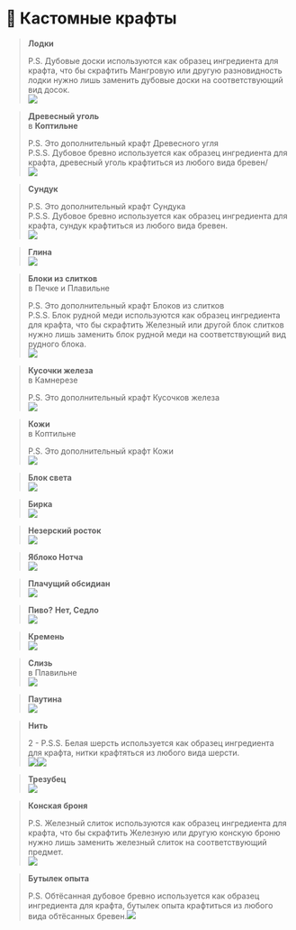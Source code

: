# 🧾 Кастомные крафты

> **Лодки**
>
> P.S. Дубовые доски используются как образец ингредиента для крафта, что бы скрафтить Мангровую или другую разновидность лодки нужно лишь заменить дубовые доски на соответствующий вид досок.\
> ![](<../.gitbook/assets/image (16) (1) (1).png>)

> **Древесный уголь** \
> в **Коптильне**
>
> P.S. Это дополнительный крафт Древесного угля \
> P.S.S. Дубовое бревно используется как образец ингредиента для крафта, древесный уголь крафтиться из любого вида бревен/\
> ![](<../.gitbook/assets/image (2) (1).png>)

> **Сундук**
>
> P.S. Это дополнительный крафт Сундука \
> P.S.S. Дубовое бревно используется как образец ингредиента для крафта, сундук крафтиться из любого вида бревен.\
> ![](<../.gitbook/assets/image (5).png>)

> **Глина**\
> ![](<../.gitbook/assets/image (20) (1).png>)

> **Блоки из слитков** \
> в Печке и Плавильне
>
> P.S. Это дополнительный крафт Блоков из слитков \
> P.S.S. Блок рудной меди используются как образец ингредиента для крафта, что бы скрафтить Железный или другой блок слитков нужно лишь заменить блок рудной меди на соответствующий вид рудного блока.\
> ![](<../.gitbook/assets/image (3).png>)

> **Кусочки железа** \
> в Камнерезе
>
> P.S. Это дополнительный крафт Кусочков железа\
> ![](<../.gitbook/assets/image (10).png>)

> **Кожи** \
> в Коптильне ﻿&#x20;
>
> P.S. Это дополнительный крафт Кожи\
> ![](<../.gitbook/assets/image (18).png>)

> **Блок света**\
> ![](<../.gitbook/assets/image (21).png>)

> **Бирка**\
> ![](<../.gitbook/assets/image (1) (1).png>)

> **Незерский росток**\
> ![](<../.gitbook/assets/image (13).png>)

> **Яблоко Нотча**\
> ![](<../.gitbook/assets/image (19).png>)

> **Плачущий обсидиан**\
> ![](<../.gitbook/assets/image (7).png>)

> **Пиво?** **Нет, Седло**\
> ![](<../.gitbook/assets/image (15).png>)

> **Кремень**\
> ![](<../.gitbook/assets/image (14).png>)

> **Слизь** \
> в Плавильне\
> ![](<../.gitbook/assets/image (17).png>)

> **Паутина**\
> ![](<../.gitbook/assets/image (11).png>)

> **Нить**
>
> 2 - P.S.S. Белая шерсть используется как образец ингредиента для крафта, нитки крафтяться из любого вида шерсти.\
> ![](<../.gitbook/assets/image (6).png>)![](<../.gitbook/assets/image (12).png>)

> **Трезубец**\
> ![](<../.gitbook/assets/image (4).png>)

> **Конская броня**
>
> P.S. Железный слиток используются как образец ингредиента для крафта, что бы скрафтить Железную или другую конскую броню нужно лишь заменить железный слиток на соответствующий предмет.\
> ![](<../.gitbook/assets/image (23).png>)

> **Бутылек опыта**
>
> P.S. Обтёсанная дубовое бревно используется как образец ингредиента для крафта, бутылек опыта крафтиться из любого вида обтёсанных бревен.![](../.gitbook/assets/image.png)

